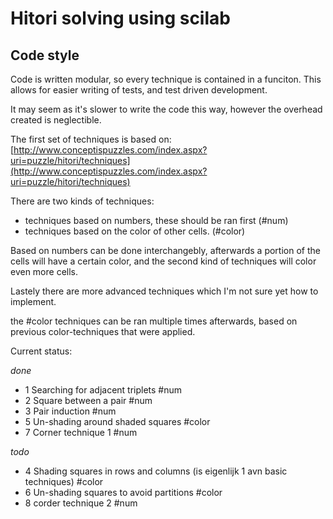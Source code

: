 # Hitori solving using scilab

## Code style
Code is written modular, so every technique is contained in a funciton.
This allows for easier writing of tests, and test driven development.

It may seem as it's slower to write the code this way, however the overhead
created is neglectible.

The first set of techniques is based on:
[http://www.conceptispuzzles.com/index.aspx?uri=puzzle/hitori/techniques](http://www.conceptispuzzles.com/index.aspx?uri=puzzle/hitori/techniques)

There are two kinds of techniques:
* techniques based on numbers, these should be ran first (#num)
* techniques based on the color of other cells. (#color)

Based on numbers can be done interchangebly, afterwards a portion of the cells
will have a certain color, and the second kind of techniques will color even
more cells.

Lastely there are more advanced techniques which I'm not sure yet how to implement.

the #color techniques can be ran multiple times afterwards, based on previous
color-techniques that were applied.

Current status:

*done*
* 1 Searching for adjacent triplets #num
* 2 Square between a pair #num
* 3 Pair induction #num
* 5 Un-shading around shaded squares #color
* 7 Corner technique 1 #num

*todo*
* 4 Shading squares in rows and columns (is eigenlijk 1 avn basic techniques) #color
* 6 Un-shading squares to avoid partitions #color
* 8 corder technique 2 #num



